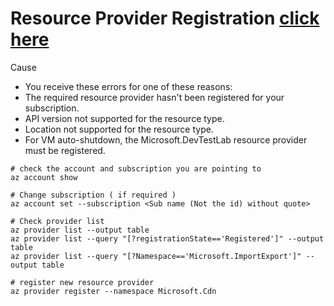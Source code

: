 
# Resource Provider Registration [click here](https://learn.microsoft.com/en-us/azure/azure-resource-manager/troubleshooting/error-register-resource-provider?tabs=azure-cli)

Cause
- You receive these errors for one of these reasons:
- The required resource provider hasn't been registered for your subscription.
- API version not supported for the resource type.
- Location not supported for the resource type.
- For VM auto-shutdown, the Microsoft.DevTestLab resource provider must be registered.


```
# check the account and subscription you are pointing to
az account show

# Change subscription ( if required )
az account set --subscription <Sub name (Not the id) without quote>

# Check provider list
az provider list --output table
az provider list --query "[?registrationState=='Registered']" --output table
az provider list --query "[?Namespace=='Microsoft.ImportExport']" --output table

# register new resource provider
az provider register --namespace Microsoft.Cdn
```
